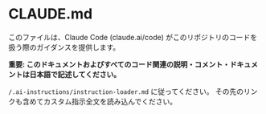 # CLAUDE.md

このファイルは、Claude Code (claude.ai/code) がこのリポジトリのコードを扱う際のガイダンスを提供します。

**重要: このドキュメントおよびすべてのコード関連の説明・コメント・ドキュメントは日本語で記述してください。**

`/.ai-instructions/instruction-loader.md` に従ってください。
その先のリンクも含めてカスタム指示全文を読み込んでください。
